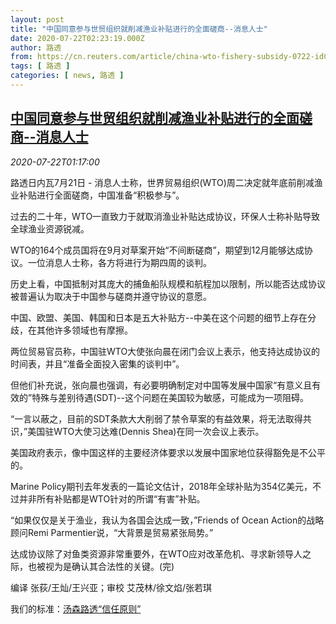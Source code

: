 ```yaml
---
layout: post
title: "中国同意参与世贸组织就削减渔业补贴进行的全面磋商--消息人士"
date: 2020-07-22T02:23:19.000Z
author: 路透
from: https://cn.reuters.com/article/china-wto-fishery-subsidy-0722-idCNKCS24N059
tags: [ 路透 ]
categories: [ news, 路透 ]
---
```

<!--1595384599000-->
[中国同意参与世贸组织就削减渔业补贴进行的全面磋商--消息人士](https://cn.reuters.com/article/china-wto-fishery-subsidy-0722-idCNKCS24N059)
------

<div>
<div><i>2020-07-22T01:17:00</i></div><div class="StandardArticleBody_body"><p>路透日内瓦7月21日 - 消息人士称，世界贸易组织(WTO)周二决定就年底前削减渔业补贴进行全面磋商，中国准备“积极参与”。 </p><p>过去的二十年，WTO一直致力于就取消渔业补贴达成协议，环保人士称补贴导致全球渔业资源锐减。 </p><p>WTO的164个成员国将在9月对草案开始“不间断磋商”，期望到12月能够达成协议。一位消息人士称，各方将进行为期四周的谈判。 </p><p>历史上看，中国抵制对其庞大的捕鱼船队规模和航程加以限制，所以能否达成协议被普遍认为取决于中国参与磋商并遵守协议的意愿。 </p><p>中国、欧盟、美国、韩国和日本是五大补贴方--中美在这个问题的细节上存在分歧，在其他许多领域也有摩擦。 </p><p>两位贸易官员称，中国驻WTO大使张向晨在闭门会议上表示，他支持达成协议的时间表，并且“准备全面投入密集的谈判中”。 </p><p>但他们补充说，张向晨也强调，有必要明确制定对中国等发展中国家“有意义且有效的”特殊与差别待遇(SDT)--这个问题在美国较为敏感，可能成为一项阻碍。 </p><p>“一言以蔽之，目前的SDT条款大大削弱了禁令草案的有益效果，将无法取得共识，”美国驻WTO大使习达难(Dennis Shea)在同一次会议上表示。 </p><p>美国政府表示，像中国这样的主要经济体要求以发展中国家地位获得豁免是不公平的。 </p><p>Marine Policy期刊去年发表的一篇论文估计，2018年全球补贴为354亿美元，不过并非所有补贴都是WTO针对的所谓“有害”补贴。 </p><p>“如果仅仅是关于渔业，我认为各国会达成一致，”Friends of Ocean Action的战略顾问Remi Parmentier说，“大背景是贸易紧张局势。” </p><p>达成协议除了对鱼类资源非常重要外，在WTO应对改革危机、寻求新领导人之际，也被视为是确认其合法性的关键。(完) </p><div class="Attribution_container"><div class="Attribution_attribution"><p class="Attribution_content">编译 张荻/王灿/王兴亚；审校 艾茂林/徐文焰/张若琪 </p></div></div><div class="StandardArticleBody_trustBadgeContainer"><span class="StandardArticleBody_trustBadgeTitle">我们的标准：</span><span class="trustBadgeUrl"><a href="https://www.thomsonreuters.cn/content/dam/openweb/documents/pdf/china/brochures/about-us-1.pdf">汤森路透“信任原则”</a></span></div></div>
</div>

